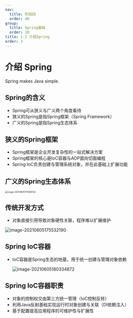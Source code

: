 ```yaml
---
nav:
  title: 阶段四
  order: 40
group:
  title: Spring基础
  order: 10
title: 1.2 介绍Spring
order: 3
---
```


# 介绍 Spring

Spring makes Java simple.

## Spring的含义

- Spring可从狭义与广义两个角度看待
- 狭义的Spring是指Spring框架（Spring Framework）
- 广义的Spring是指Spring生态体系

## 狭义的Spring框架

- Spring框架是企业开发复杂性的一站式解决方案
- Spring框架的核心是IoC容器与AOP面向切面编程
- Spring IoC负责创建与管理系统对象，并在此基础上扩展功能 

## 广义的Spring生态体系

<img src="https://wsk-mweb.oss-cn-hangzhou.aliyuncs.com/ipic/2021-06-05-095012.png" alt="image-20210605175006142" style="zoom:50%;" />

## 传统开发方式

- 对象直接引用导致对象硬性关联，程序难以扩展维护

![image-20210605175532190](https://wsk-mweb.oss-cn-hangzhou.aliyuncs.com/ipic/2021-06-05-095536.png)

 ## Spring IoC容器

- IoC容器是Spring生态的地基，用于统一创建与管理对象依赖

  ![image-20210605180334872](https://wsk-mweb.oss-cn-hangzhou.aliyuncs.com/ipic/2021-06-05-100337.png)

## Spring IoC容器职责

- 对象的控制权交由第三方统一管理（IoC控制反转）
- 利用Java反射基础实现运行时对象创建与关联（DI依赖注入）
- 基于配置提高应用程序的可维护性与扩展性